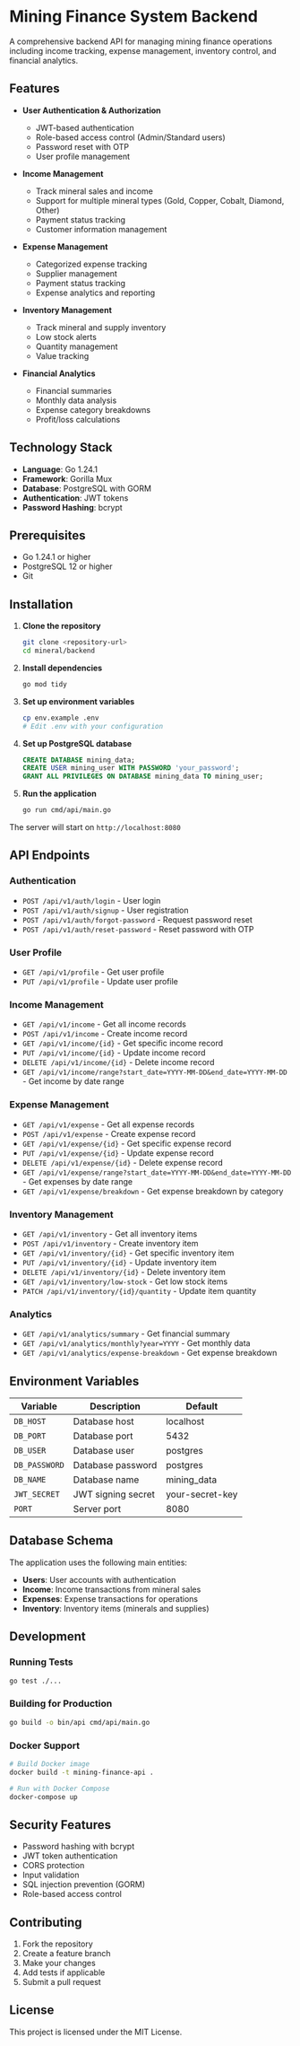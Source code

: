 # Mining Finance System Backend

A comprehensive backend API for managing mining finance operations including income tracking, expense management, inventory control, and financial analytics.

## Features

- **User Authentication & Authorization**
  - JWT-based authentication
  - Role-based access control (Admin/Standard users)
  - Password reset with OTP
  - User profile management

- **Income Management**
  - Track mineral sales and income
  - Support for multiple mineral types (Gold, Copper, Cobalt, Diamond, Other)
  - Payment status tracking
  - Customer information management

- **Expense Management**
  - Categorized expense tracking
  - Supplier management
  - Payment status tracking
  - Expense analytics and reporting

- **Inventory Management**
  - Track mineral and supply inventory
  - Low stock alerts
  - Quantity management
  - Value tracking

- **Financial Analytics**
  - Financial summaries
  - Monthly data analysis
  - Expense category breakdowns
  - Profit/loss calculations

## Technology Stack

- **Language**: Go 1.24.1
- **Framework**: Gorilla Mux
- **Database**: PostgreSQL with GORM
- **Authentication**: JWT tokens
- **Password Hashing**: bcrypt

## Prerequisites

- Go 1.24.1 or higher
- PostgreSQL 12 or higher
- Git

## Installation

1. **Clone the repository**
   ```bash
   git clone <repository-url>
   cd mineral/backend
   ```

2. **Install dependencies**
   ```bash
   go mod tidy
   ```

3. **Set up environment variables**
   ```bash
   cp env.example .env
   # Edit .env with your configuration
   ```

4. **Set up PostgreSQL database**
   ```sql
   CREATE DATABASE mining_data;
   CREATE USER mining_user WITH PASSWORD 'your_password';
   GRANT ALL PRIVILEGES ON DATABASE mining_data TO mining_user;
   ```

5. **Run the application**
   ```bash
   go run cmd/api/main.go
   ```

The server will start on `http://localhost:8080`

## API Endpoints

### Authentication
- `POST /api/v1/auth/login` - User login
- `POST /api/v1/auth/signup` - User registration
- `POST /api/v1/auth/forgot-password` - Request password reset
- `POST /api/v1/auth/reset-password` - Reset password with OTP

### User Profile
- `GET /api/v1/profile` - Get user profile
- `PUT /api/v1/profile` - Update user profile

### Income Management
- `GET /api/v1/income` - Get all income records
- `POST /api/v1/income` - Create income record
- `GET /api/v1/income/{id}` - Get specific income record
- `PUT /api/v1/income/{id}` - Update income record
- `DELETE /api/v1/income/{id}` - Delete income record
- `GET /api/v1/income/range?start_date=YYYY-MM-DD&end_date=YYYY-MM-DD` - Get income by date range

### Expense Management
- `GET /api/v1/expense` - Get all expense records
- `POST /api/v1/expense` - Create expense record
- `GET /api/v1/expense/{id}` - Get specific expense record
- `PUT /api/v1/expense/{id}` - Update expense record
- `DELETE /api/v1/expense/{id}` - Delete expense record
- `GET /api/v1/expense/range?start_date=YYYY-MM-DD&end_date=YYYY-MM-DD` - Get expenses by date range
- `GET /api/v1/expense/breakdown` - Get expense breakdown by category

### Inventory Management
- `GET /api/v1/inventory` - Get all inventory items
- `POST /api/v1/inventory` - Create inventory item
- `GET /api/v1/inventory/{id}` - Get specific inventory item
- `PUT /api/v1/inventory/{id}` - Update inventory item
- `DELETE /api/v1/inventory/{id}` - Delete inventory item
- `GET /api/v1/inventory/low-stock` - Get low stock items
- `PATCH /api/v1/inventory/{id}/quantity` - Update item quantity

### Analytics
- `GET /api/v1/analytics/summary` - Get financial summary
- `GET /api/v1/analytics/monthly?year=YYYY` - Get monthly data
- `GET /api/v1/analytics/expense-breakdown` - Get expense breakdown

## Environment Variables

| Variable | Description | Default |
|----------|-------------|---------|
| `DB_HOST` | Database host | localhost |
| `DB_PORT` | Database port | 5432 |
| `DB_USER` | Database user | postgres |
| `DB_PASSWORD` | Database password | postgres |
| `DB_NAME` | Database name | mining_data |
| `JWT_SECRET` | JWT signing secret | your-secret-key |
| `PORT` | Server port | 8080 |

## Database Schema

The application uses the following main entities:

- **Users**: User accounts with authentication
- **Income**: Income transactions from mineral sales
- **Expenses**: Expense transactions for operations
- **Inventory**: Inventory items (minerals and supplies)

## Development

### Running Tests
```bash
go test ./...
```

### Building for Production
```bash
go build -o bin/api cmd/api/main.go
```

### Docker Support
```bash
# Build Docker image
docker build -t mining-finance-api .

# Run with Docker Compose
docker-compose up
```

## Security Features

- Password hashing with bcrypt
- JWT token authentication
- CORS protection
- Input validation
- SQL injection prevention (GORM)
- Role-based access control

## Contributing

1. Fork the repository
2. Create a feature branch
3. Make your changes
4. Add tests if applicable
5. Submit a pull request

## License

This project is licensed under the MIT License.
